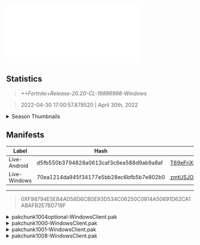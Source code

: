 <div style="pointer-events: none">
  <img style="pointer-events: none" src="https://raw.githubusercontent.com/Tectors/Archive/master/source/dependents/gen.20.20.svg" width="360" height="155">
<div>

## Statistics
> *++Fortnite+Release-20.20-CL-19896998-Windows*

> 2022-04-30 17:00:57.878520 | April 30th, 2022

<details>
  <summary>Season Thumbnails</summary>

  > Seasonal thumbnails are a season's normal ltms and their photos.

  | Name | ID |
  | - | - |
  | [Zero Build - Duos](https://raw.githubusercontent.com/Tectors/Archive/master/source/dependents/monthly-rotaton/playlist_nobuildbr_duo_20_20.png) | Playlist_NoBuildBR_Duo |
  | [Solo](https://raw.githubusercontent.com/Tectors/Archive/master/source/dependents/monthly-rotaton/playlist_defaultsolo_20_20.png) | Playlist_DefaultSolo |
  | [Zero Build - Trios](https://raw.githubusercontent.com/Tectors/Archive/master/source/dependents/monthly-rotaton/playlist_nobuildbr_trio_20_20.png) | Playlist_NoBuildBR_Trio |
  | [Zero Build - Solo](https://raw.githubusercontent.com/Tectors/Archive/master/source/dependents/monthly-rotaton/playlist_nobuildbr_solo_20_20.png) | Playlist_NoBuildBR_Solo |
</details>

## Manifests
| Label | Hash | Route |
| - | - | - |
| Live-Android | d5fb550b3794828a0613caf3c6ea588d9ab9a8af | [T69eFrjXpLjSU0XvJEGpm0eY-DQ4kQ](https://github.com/Tectors/Archive/blob/master/manifests/T69eFrjXpLjSU0XvJEGpm0eY-DQ4kQ.manifest) |
| Live-Windows | 70ea1214da945f34177e5bb28ec6bfb5b7e802b0 | [zmtUSJOvYkIM_cMwTUu_pwnSpdnUIw](https://github.com/Tectors/Archive/blob/master/manifests/zmtUSJOvYkIM_cMwTUu_pwnSpdnUIw.manifest) |

---

> 0XF98794E5EB4AD58D6CB0E93D534C06250C0814A50691D62CA1ABAFB2E7BD718F

<details>
  <summary>pakchunk1004optional-WindowsClient.pak</summary>

  > FortniteGame/Content/Paks/pakchunk1004optional-WindowsClient.pak

  > 0x39EBD063206F9D3E6FC1084E261BBBE24E5337013AA5EE20BBAA2461805EA467

  <img src="https://raw.githubusercontent.com/Tectors/Archive/master/source/dependents/referred/Pickaxe_ID_784_CroissantMale.svg" width="100"> <img src="https://raw.githubusercontent.com/Tectors/Archive/master/source/dependents/referred/CID_A_386_Athena_Commando_M_Croissant.svg" width="100"> <img src="https://raw.githubusercontent.com/Tectors/Archive/master/source/dependents/referred/BID_989_CroissantMale.svg" width="100"> 
</details>

<details>
  <summary>pakchunk1000-WindowsClient.pak</summary>

  > FortniteGame/Content/Paks/pakchunk1000-WindowsClient.pak

  > 0x321D65D8B27762B81A66D83BB114DDF177819157320378B4F3D8192A44EBD603

  <img src="https://raw.githubusercontent.com/Tectors/Archive/master/source/dependents/referred/Wrap_466_CactusDancer_A.svg" width="100"> <img src="https://raw.githubusercontent.com/Tectors/Archive/master/source/dependents/referred/Pickaxe_ID_783_CactusDancerMale.svg" width="100"> <img src="https://raw.githubusercontent.com/Tectors/Archive/master/source/dependents/referred/Pickaxe_ID_782_CactusDancerFemale.svg" width="100"> <img src="https://raw.githubusercontent.com/Tectors/Archive/master/source/dependents/referred/LSID_431_Cactus.svg" width="100"> <img src="https://raw.githubusercontent.com/Tectors/Archive/master/source/dependents/referred/CID_A_383_Athena_Commando_F_CactusDancer.svg" width="100"> <img src="https://raw.githubusercontent.com/Tectors/Archive/master/source/dependents/referred/CID_A_382_Athena_Commando_M_CactusDancer.svg" width="100"> <img src="https://raw.githubusercontent.com/Tectors/Archive/master/source/dependents/referred/BID_986_CactusDancerFemale.svg" width="100"> <img src="https://raw.githubusercontent.com/Tectors/Archive/master/source/dependents/referred/BID_985_CactusDancerMale.svg" width="100"> 
</details>

<details>
  <summary>pakchunk1001-WindowsClient.pak</summary>

  > FortniteGame/Content/Paks/pakchunk1001-WindowsClient.pak

  > 0xACA5AFDD0726A7EA0C2B565BC3B6E13EB352885368359C88957516EF766B5279

  <img src="https://raw.githubusercontent.com/Tectors/Archive/master/source/dependents/referred/Wrap_465_Lyrical.svg" width="100"> <img src="https://raw.githubusercontent.com/Tectors/Archive/master/source/dependents/referred/SPID_403_Lyrical_BoomBox.svg" width="100"> <img src="https://raw.githubusercontent.com/Tectors/Archive/master/source/dependents/referred/SPID_402_Lyrical_Name.svg" width="100"> <img src="https://raw.githubusercontent.com/Tectors/Archive/master/source/dependents/referred/Pickaxe_ID_788_LyricalMale.svg" width="100"> <img src="https://raw.githubusercontent.com/Tectors/Archive/master/source/dependents/referred/Pickaxe_ID_787_LyricalFemale.svg" width="100"> <img src="https://raw.githubusercontent.com/Tectors/Archive/master/source/dependents/referred/LSID_428_Lyrical.svg" width="100"> <img src="https://raw.githubusercontent.com/Tectors/Archive/master/source/dependents/referred/Glider_ID_364_LyricalFemale.svg" width="100"> <img src="https://raw.githubusercontent.com/Tectors/Archive/master/source/dependents/referred/Emoji_S20_Lyrical.svg" width="100"> <img src="https://raw.githubusercontent.com/Tectors/Archive/master/source/dependents/referred/EID_Lyrical.svg" width="100"> <img src="https://raw.githubusercontent.com/Tectors/Archive/master/source/dependents/referred/CID_A_388_Athena_Commando_F_Lyrical.svg" width="100"> <img src="https://raw.githubusercontent.com/Tectors/Archive/master/source/dependents/referred/CID_A_387_Athena_Commando_M_Lyrical.svg" width="100"> <img src="https://raw.githubusercontent.com/Tectors/Archive/master/source/dependents/referred/BID_991_LyricalFemale.svg" width="100"> <img src="https://raw.githubusercontent.com/Tectors/Archive/master/source/dependents/referred/BID_990_LyricalMale.svg" width="100"> <img src="https://raw.githubusercontent.com/Tectors/Archive/master/source/dependents/referred/BannerToken_076_S20_Lyrical.svg" width="100"> 
</details>

<details>
  <summary>pakchunk1008-WindowsClient.pak</summary>

  > FortniteGame/Content/Paks/pakchunk1008-WindowsClient.pak

  > 0x547927633B287636A6842DE8564BA52FBB0CA6C464C3D65C09C4A0BAFF5B6523

  </details>

